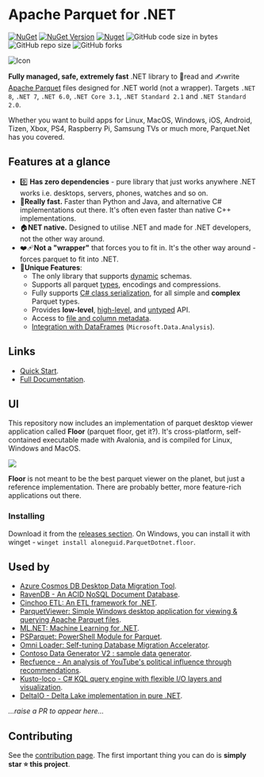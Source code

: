 # Apache Parquet for .NET 
[![NuGet](https://img.shields.io/nuget/v/Parquet.Net.svg)](https://www.nuget.org/packages/Parquet.Net) [![NuGet Version](https://img.shields.io/nuget/vpre/Parquet.Net)](https://www.nuget.org/packages/Parquet.Net) [![Nuget](https://img.shields.io/nuget/dt/Parquet.Net)](https://www.nuget.org/packages/Parquet.Net) ![GitHub code size in bytes](https://img.shields.io/github/languages/code-size/aloneguid/parquet-dotnet) ![GitHub repo size](https://img.shields.io/github/repo-size/aloneguid/parquet-dotnet) ![GitHub forks](https://img.shields.io/github/forks/aloneguid/parquet-dotnet)





![Icon](https://github.com/aloneguid/parquet-dotnet/blob/master/docs/img/banner.png?raw=true)

**Fully managed, safe, extremely fast** .NET library to 📖read and ✍️write [Apache Parquet](https://parquet.apache.org/) files designed for .NET world (not a wrapper). Targets `.NET 8`, `.NET 7`, `.NET 6.0`, `.NET Core 3.1`,  `.NET Standard 2.1` and `.NET Standard 2.0`.

Whether you want to build apps for Linux, MacOS, Windows, iOS, Android, Tizen, Xbox, PS4, Raspberry Pi, Samsung TVs or much more, Parquet.Net has you covered.

## Features at a glance

- 0️⃣ **Has zero dependencies** - pure library that just works anywhere .NET works i.e. desktops, servers, phones, watches and so on.
- 🚀**Really fast.** Faster than Python and Java, and alternative C# implementations out there. It's often even faster than native C++ implementations.
- 🏠**NET native.** Designed to utilise .NET and made for .NET developers, not the other way around.
- ❤️‍🩹**Not a "wrapper"** that forces you to fit in. It's the other way around - forces parquet to fit into .NET.
- 🦄**Unique Features**:
  - The only library that supports [dynamic](https://aloneguid.github.io/parquet-dotnet/writing.html) schemas.
  - Supports all parquet [types](https://aloneguid.github.io/parquet-dotnet/nested-types.html), encodings and compressions.
  - Fully supports [C# class serialization](https://aloneguid.github.io/parquet-dotnet/serialisation.html), for all simple and **complex** Parquet types.
  - Provides **low-level**, [high-level](https://aloneguid.github.io/parquet-dotnet/serialisation.html), and [untyped](https://aloneguid.github.io/parquet-dotnet/untyped-serializer.html) API.
  - Access to [file and column metadata](https://aloneguid.github.io/parquet-dotnet/metadata.html).
  - [Integration with DataFrames](https://aloneguid.github.io/parquet-dotnet/dataframe.html) (`Microsoft.Data.Analysis`).


## Links

- [Quick Start](https://aloneguid.github.io/parquet-dotnet/starter-topic.html#quick-start).
- [Full Documentation](https://aloneguid.github.io/parquet-dotnet/starter-topic.html).

## UI

This repository now includes an implementation of parquet desktop viewer application called **Floor** (parquet floor, get it?). It's cross-platform, self-contained executable made with Avalonia, and is compiled for Linux, Windows and MacOS.

![](https://github.com/aloneguid/parquet-dotnet/blob/master/docs/img/floor.gif?raw=true)

**Floor** is not meant to be the best parquet viewer on the planet, but just a reference implementation. There are probably better, more feature-rich applications out there.

### Installing

Download it from the [releases section](https://github.com/aloneguid/parquet-dotnet/releases). On Windows, you can install it with winget - `winget install aloneguid.ParquetDotnet.floor`.

## Used by

- [Azure Cosmos DB Desktop Data Migration Tool](https://github.com/AzureCosmosDB/data-migration-desktop-tool).
- [RavenDB - An ACID NoSQL Document Database](https://github.com/ravendb/ravendb).
- [Cinchoo ETL: An ETL framework for .NET](https://github.com/Cinchoo/ChoETL).
- [ParquetViewer: Simple Windows desktop application for viewing & querying Apache Parquet files](https://github.com/mukunku/ParquetViewer).
- [ML.NET: Machine Learning for .NET](https://github.com/dotnet/machinelearning).
- [PSParquet: PowerShell Module for Parquet](https://github.com/Agazoth/PSParquet).
- [Omni Loader: Self-tuning Database Migration Accelerator](https://www.omniloader.com).
- [Contoso Data Generator V2 : sample data generator](https://github.com/sql-bi/Contoso-Data-Generator-V2).
- [Recfuence - An analysis of YouTube's political influence through recommendations]().
- [Kusto-loco - C# KQL query engine with flexible I/O layers and visualization](https://github.com/NeilMacMullen/kusto-loco).
- [DeltaIO - Delta Lake implementation in pure .NET](https://github.com/aloneguid/delta).

*...raise a PR to appear here...*

## Contributing

See the [contribution page](https://aloneguid.github.io/parquet-dotnet/contributing.html). The first important thing you can do is **simply star ⭐ this project**.
